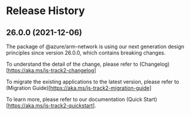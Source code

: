 # Release History
    
## 26.0.0 (2021-12-06)

The package of @azure/arm-network is using our next generation design principles since version 26.0.0, which contains breaking changes.

To understand the detail of the change, please refer to (Changelog)[https://aka.ms/js-track2-changelog]

To migrate the existing applications to the latest version, please refer to (Migration Guide)[https://aka.ms/js-track2-migration-guide]

To learn more, please refer to our documentation (Quick Start)[https://aka.ms/js-track2-quickstart].
